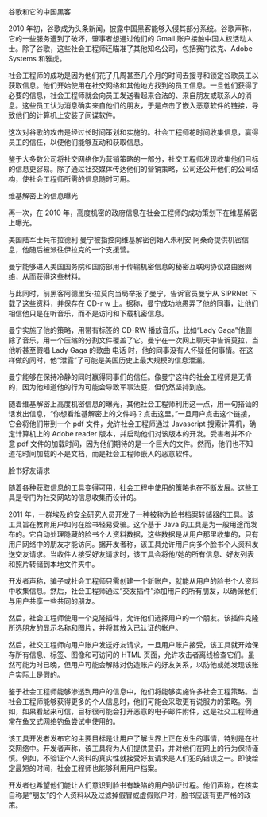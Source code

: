 谷歌和它的中国黑客

2010 年初，谷歌成为头条新闻，披露中国黑客能够入侵其部分系统。谷歌声称，它的一些服务遭到了破坏，肇事者想通过他们的 Gmail 账户接触中国人权活动人士。除了谷歌，这些社会工程师还瞄准了其他知名公司，包括赛门铁克、Adobe Systems 和雅虎。

社会工程师的成功是因为他们花了几周甚至几个月的时间去搜寻和锁定谷歌员工以获取信息。他们开始使用在社交网络和其他地方找到的员工信息。一旦他们获得了必要的信息，社会工程师就会向员工发送看起来合法的、来自朋友或联系人的消息。这些员工认为消息确实来自他们的朋友，于是点击了嵌入恶意软件的链接，导致他们的计算机上安装了间谍软件。

这次对谷歌的攻击是经过长时间策划和实施的。社会工程师花时间收集信息，赢得员工的信任，以便他们能够互动和获取信息。

鉴于大多数公司将社交网络作为营销策略的一部分，社交工程师发现收集他们目标的信息更容易。除了通过社交媒体传达他们的营销策略，公司还公开他们的公司结构，使社会工程师所需的信息随时可用。

维基解密上的信息曝光

再一次，在 2010 年，高度机密的政府信息在社会工程师的成功策划下在维基解密上曝光。

美国陆军士兵布拉德利·曼宁被指控向维基解密创始人朱利安·阿桑奇提供机密信息，他随后被派往伊拉克的一个支援营。

曼宁能够进入美国国务院和国防部用于传输机密信息的秘密互联网协议路由器网络，从而获得这些材料。

与此同时，前黑客阿德里安·拉莫向当局举报了曼宁，告诉官员曼宁从 SIPRNet 下载了这些资料，并保存在 CD-r w 上。据称，曼宁成功地愚弄了他的同事，让他们相信他只是在听音乐，而不是访问和下载机密信息。

曼宁实施了他的策略，用带有标签的 CD-RW 播放音乐，比如“Lady Gaga”他删除了音乐，用一个压缩的分割文件覆盖了它。曼宁在一次网上聊天中告诉莫拉，当他听甚至假唱 Lady Gaga 的歌曲 电话 时，他的同事没有人怀疑任何事情。在这样做的同时，他“泄露”了可能是美国历史上最大规模的信息泄漏。

曼宁能够在保持冷静的同时赢得同事们的信任。像曼宁这样的社会工程师是无情的，因为他知道他的行为可能会导致军事法庭，但仍然坚持到底。

随着维基解密上高度机密信息的曝光，其他社会工程师利用这一点，用一句搭讪的话发出信息，“你想看维基解密上的文件吗？点击这里。”一旦用户点击这个链接，它会将他们带到一个 pdf 文件，允许社会工程师通过 Javascript 搜索计算机，确定计算机上的 Adobe reader 版本，并启动他们对该版本的开发。受害者并不介意 pdf 文件的加载时间，因为他们期待的是一个巨大的文件。然而，他们也不知道花时间加载的不是文档，而是社会工程师嵌入的恶意软件。

脸书好友请求

随着各种获取信息的工具变得可用，社会工程中使用的策略也在不断发展。这些工具是专门为社交网站的信息收集而设计的。

2011 年，一群埃及的安全研究人员开发了一种被称为脸书档案转储器的工具。该工具旨在教育用户如何在脸书轻易受骗。这个基于 Java 的工具是为一般用途而发布的。它自动处理隐藏的脸书个人资料数据，这些数据是从用户那里收集的，只有用户网络中的朋友才能访问。据开发者称，该工具允许用户向多个脸书个人资料发送交友请求。当收件人接受好友请求时，该工具会将他/她的所有信息、好友列表和照片转储到本地文件夹中。

开发者声称，骗子或社会工程师只需创建一个新账户，就能从用户的脸书个人资料中收集信息。然后，社会工程师通过“交友插件”添加用户的所有朋友，以确保他们与用户共享一些共同的朋友。

然后，社会工程师使用一个克隆插件，允许他们选择用户的一个朋友。该插件克隆所选朋友的显示名称和图片，并将其放入已认证的帐户。

然后，社交工程师向用户账户发送好友请求，一旦用户账户接受，该工具就开始保存所有信息、标签、图像和可访问的 HTML 页面，允许攻击者离线检查它们。虽然可能为时已晚，但用户可能会解除对伪造账户的好友关系，以防他或她发现该账户实际上是假的。

鉴于社会工程师能够渗透到用户的信息中，他们将能够实施许多社会工程策略。当社会工程师能够获得更多的个人信息时，他们可能会采取更有说服力的策略。例如，如果看起来可信，目标很可能会打开恶意的电子邮件附件，这是社交工程师通常在鱼叉式网络钓鱼尝试中使用的。

该工具开发者发布它的主要目标是让用户了解世界上正在发生的事情，特别是在社交网络中。开发者声称，该工具将为人们提供意识，并对他们在网上的行为保持谨慎。例如，不验证个人资料的真实性就接受好友请求是人们犯的错误之一。即使给定最短的时间，社会工程师也能够利用用户档案。

开发者也希望他们能让人们意识到脸书有缺陷的用户验证过程。他们声称，在核实自称是“朋友”的个人资料以及过滤掉假冒或虚假账户时，脸书应该有更严格的政策。